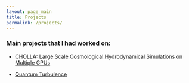 ```yaml
---
layout: page_main
title: Projects
permalink: /projects/
---
```


### Main projects that I had worked on:
  
* <a href="{{ site.url }}/projects/cholla/"  > CHOLLA: Large Scale Cosmological Hydrodynamical Simulations on Multiple GPUs  </a>

* <a href="{{ site.url }}/projects/quantum_turbulence/"  > Quantum Turbulence  </a>

  
